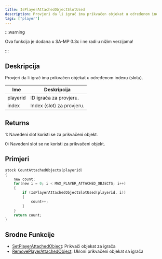 ```yaml
---
title: IsPlayerAttachedObjectSlotUsed
description: Provjeri da li igrač ima prikvačen objekat u određenom indexu (slotu).
tags: ["player"]
---
```


:::warning

Ova funkcija je dodana u SA-MP 0.3c i ne radi u nižim verzijama!

:::

## Deskripcija

Provjeri da li igrač ima prikvačen objekat u određenom indexu (slotu).

| Ime      | Deskripcija               |
| -------- | ------------------------- |
| playerid | ID igrača za provjeru.    |
| index    | Index (slot) za provjeru. |

## Returns

1: Navedeni slot koristi se za prikvačeni objekt.

0: Navedeni slot se ne koristi za prikvačeni objekt.

## Primjeri

```c
stock CountAttachedObjects(playerid)
{
    new count;
    for(new i = 0; i < MAX_PLAYER_ATTACHED_OBJECTS; i++)
    {
        if (IsPlayerAttachedObjectSlotUsed(playerid, i))
        {
            count++;
        }
    }
    return count;
}
```

## Srodne Funkcije

- [SetPlayerAttachedObject](SetPlayerAttachedObject): Prikvači objekat za igrača
- [RemovePlayerAttachedObject](RemovePlayerAttachedObject): Ukloni prikvačeni objekat sa igrača
